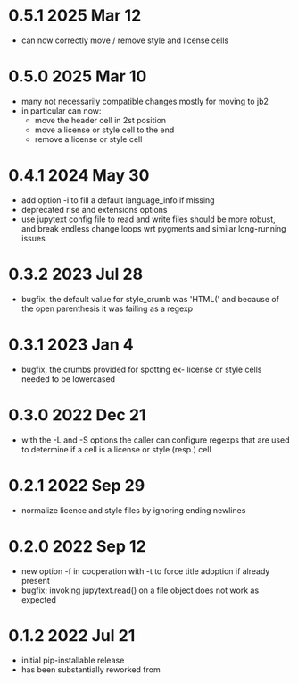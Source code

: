 # 0.5.1 2025 Mar 12

* can now correctly move / remove style and license cells

# 0.5.0 2025 Mar 10

* many not necessarily compatible changes mostly for moving to jb2
* in particular can now:
  * move the header cell in 2st position
  * move a license or style cell to the end
  * remove a license or style cell

# 0.4.1 2024 May 30

* add option -i to fill a default language_info if missing
* deprecated rise and extensions options
* use jupytext config file to read and write files
  should be more robust, and break endless change loops wrt
  pygments and similar long-running issues

# 0.3.2 2023 Jul 28

* bugfix, the default value for style_crumb was 'HTML(' and because
  of the open parenthesis it was failing as a regexp

# 0.3.1 2023 Jan 4

* bugfix, the crumbs provided for spotting ex- license or style cells needed
  to be lowercased

# 0.3.0 2022 Dec 21

* with the -L and -S options the caller can configure regexps that are used to
  determine if a cell is a license or style (resp.) cell

# 0.2.1 2022 Sep 29

* normalize licence and style files by ignoring ending newlines

# 0.2.0 2022 Sep 12

* new option -f in cooperation with -t
  to force title adoption if already present
* bugfix; invoking jupytext.read() on a file object
  does not work as expected

# 0.1.2 2022 Jul 21

* initial pip-installable release
* has been substantially reworked from
